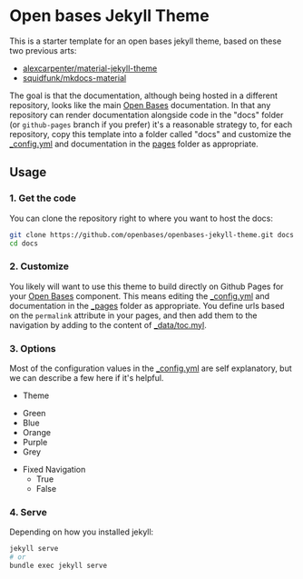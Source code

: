 # Open bases Jekyll Theme

This is a starter template for an open bases jekyll theme, based on these two
previous arts:

 - [alexcarpenter/material-jekyll-theme](http://alexcarpenter.github.io/material-jekyll-theme)
 - [squidfunk/mkdocs-material](https://github.com/squidfunk/mkdocs-material)

The goal is that the documentation, although being hosted in a different repository,
looks like the main [Open Bases](https://openbases.github.io) documentation.
In that any repository can render documentation alongside code in the "docs" folder
(or `github-pages` branch if you prefer) it's a reasonable strategy to, for each
repository, copy this template into a folder called "docs" and customize the 
[_config.yml](_config.yml) and documentation in the [pages](pages) folder 
as appropriate.

## Usage

### 1. Get the code

You can clone the repository right to where you want to host the docs:

```bash
git clone https://github.com/openbases/openbases-jekyll-theme.git docs
cd docs
```

### 2. Customize

You likely will want to use this theme to build directly on Github Pages for your
[Open Bases](https://openbases.github.io) component. This means editing the 
[_config.yml](_config.yml) and documentation in the [_pages](_pages) folder 
as appropriate. You define urls based on the `permalink` attribute in your pages,
and then add them to the navigation by adding to the content of [_data/toc.myl](_data/toc.yml).


### 3. Options

Most of the configuration values in the [_config.yml](_config.yml) are self explanatory,
but we can describe a few here if it's helpful.

+ Theme
 - Green
  - Blue
  - Orange
  - Purple
  - Grey
+ Fixed Navigation
  - True
  - False

### 4. Serve

Depending on how you installed jekyll:

```bash
jekyll serve
# or
bundle exec jekyll serve
```
